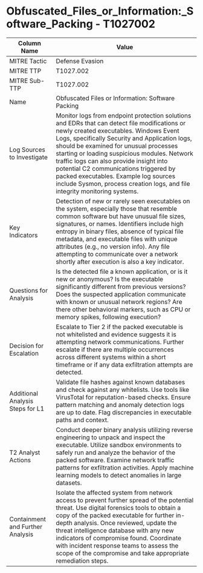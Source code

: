 # Obfuscated_Files_or_Information:_Software_Packing - T1027002

| Column Name | Value |
|-------------|-------|
| MITRE Tactic | Defense Evasion |
| MITRE TTP | T1027.002 |
| MITRE Sub-TTP | T1027.002 |
| Name | Obfuscated Files or Information: Software Packing |
| Log Sources to Investigate | Monitor logs from endpoint protection solutions and EDRs that can detect file modifications or newly created executables. Windows Event Logs, specifically Security and Application logs, should be examined for unusual processes starting or loading suspicious modules. Network traffic logs can also provide insight into potential C2 communications triggered by packed executables. Example log sources include Sysmon, process creation logs, and file integrity monitoring systems. |
| Key Indicators | Detection of new or rarely seen executables on the system, especially those that resemble common software but have unusual file sizes, signatures, or names. Identifiers include high entropy in binary files, absence of typical file metadata, and executable files with unique attributes (e.g., no version info). Any file attempting to communicate over a network shortly after execution is also a key indicator. |
| Questions for Analysis | Is the detected file a known application, or is it new or anonymous? Is the executable significantly different from previous versions? Does the suspected application communicate with known or unusual network regions? Are there other behavioral markers, such as CPU or memory spikes, following execution? |
| Decision for Escalation | Escalate to Tier 2 if the packed executable is not whitelisted and evidence suggests it is attempting network communications. Further escalate if there are multiple occurrences across different systems within a short timeframe or if any data exfiltration attempts are detected. |
| Additional Analysis Steps for L1 | Validate file hashes against known databases and check against any whitelists. Use tools like VirusTotal for reputation-based checks. Ensure pattern matching and anomaly detection logs are up to date. Flag discrepancies in executable paths and context. |
| T2 Analyst Actions | Conduct deeper binary analysis utilizing reverse engineering to unpack and inspect the executable. Utilize sandbox environments to safely run and analyze the behavior of the packed software. Examine network traffic patterns for exfiltration activities. Apply machine learning models to detect anomalies in large datasets. |
| Containment and Further Analysis | Isolate the affected system from network access to prevent further spread of the potential threat. Use digital forensics tools to obtain a copy of the packed executable for further in-depth analysis. Once reviewed, update the threat intelligence database with any new indicators of compromise found. Coordinate with incident response teams to assess the scope of the compromise and take appropriate remediation steps. |
